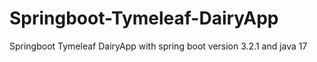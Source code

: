 # Springboot-Tymeleaf-DairyApp
Springboot Tymeleaf DairyApp  with spring boot version 3.2.1 and java 17
